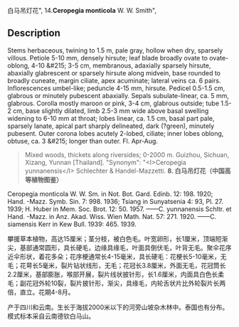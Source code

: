 白马吊灯花",
14.**Ceropegia monticola** W. W. Smith",

## Description
Stems herbaceous, twining to 1.5 m, pale gray, hollow when dry, sparsely villous. Petiole 5-10 mm, densely hirsute; leaf blade broadly ovate to ovate-oblong, 4-10 &amp;#215; 3-5 cm, membranous, adaxially sparsely hirsute, abaxially glabrescent or sparsely hirsute along midvein, base rounded to broadly cuneate, margin ciliate, apex acuminate; lateral veins ca. 6 pairs. Inflorescences umbel-like; peduncle 4-15 mm, hirsute. Pedicel 0.5-1.5 cm, glabrous or minutely pubescent abaxially. Sepals subulate-linear, ca. 5 mm, glabrous. Corolla mostly maroon or pink, 3-4 cm, glabrous outside; tube 1.5-2 cm, base slightly dilated, limb 2.5-3 mm wide above basal swelling widening to 6-10 mm at throat; lobes linear, ca. 1.5 cm, basal part pale, sparsely lanate, apical part sharply delineated, dark (?green), minutely pubesent. Outer corona lobes acutely 2-lobed, ciliate; inner lobes oblong, obtuse, ca. 3 &amp;#215; longer than outer. Fl. Apr-Aug.

> Mixed woods, thickets along riversides; 0-2000 m. Guizhou, Sichuan, Xizang, Yunnan [Thailand].
  "Synonym": "&lt;I&gt;Ceropegia yunnanensis&lt;/I&gt; Schlechter &amp; Handel-Mazzetti.
**8. 白马吊灯花（中国高等植物图鉴）**

Ceropegia monticola W. W. Sm. in Not. Bot. Gard. Edinb. 12: 198. 1920; Hand. -Mazz. Symb. Sin. 7: 998. 1936; Tsiang in Sunyatsenia 4: 93, Pl. 27. 1939; H. Huber in Mem. Soc. Brot. 12: 50. 1957. ——C. yunnanensis Schltr. et Hand. -Mazz. in Anz. Akad. Wiss. Wien Math. Nat. 57: 271. 1920. ——C. siamensis Kerr in Kew Bull. 1939: 465. 1939.

攀援草本植物，高达15厘米；茎分枝，被白色毛。叶宽卵形，长1厘米，顶端短渐尖，基部通常圆形，具长硬毛，边缘具缘毛，叶面具倒伏毛，叶背无毛。聚伞花序近伞形状，着花多朵；花序梗通常长4-15毫米，具长硬毛：花梗长5-10毫米，无毛；花萼长5毫米，裂片钻状线形，无毛；花冠长3.8厘米，外面无毛，花冠筒长2.2厘米，基部膨胀，喉部开展，裂片线状披针形，长1.6厘米，内面具白色长柔毛；副花冠外轮10裂，裂片披针形，渐尖，具缘毛，内轮舌状片比外轮裂片长两倍，直立。花期4-8月。

产于四川和云南。生长于海拔2000米以下的河旁山坡杂木林中。泰国也有分布。模式标本采自云南德钦白马山。
